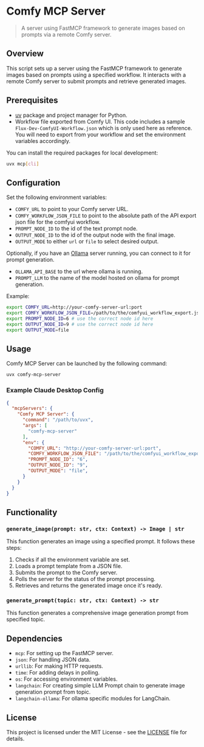 # Comfy MCP Server

> A server using FastMCP framework to generate images based on prompts via a remote Comfy server.

## Overview

This script sets up a server using the FastMCP framework to generate images based on prompts using a specified workflow. It interacts with a remote Comfy server to submit prompts and retrieve generated images.

## Prerequisites

- [uv](https://docs.astral.sh/uv/) package and project manager for Python.
- Workflow file exported from Comfy UI. This code includes a sample `Flux-Dev-ComfyUI-Workflow.json` which is only used here as reference. You will need to export from your workflow and set the environment variables accordingly.

You can install the required packages for local development:

```bash
uvx mcp[cli]
```

## Configuration

Set the following environment variables:

- `COMFY_URL` to point to your Comfy server URL.
- `COMFY_WORKFLOW_JSON_FILE` to point to the absolute path of the API export json file for the comfyui workflow.
- `PROMPT_NODE_ID` to the id of the text prompt node.
- `OUTPUT_NODE_ID` to the id of the output node with the final image.
- `OUTPUT_MODE` to either `url` or `file` to select desired output.

Optionally, if you have an [Ollama](https://ollama.com) server running, you can connect to it for prompt generation.

- `OLLAMA_API_BASE` to the url where ollama is running.
- `PROMPT_LLM` to the name of the model hosted on ollama for prompt generation.

Example:

```bash
export COMFY_URL=http://your-comfy-server-url:port
export COMFY_WORKFLOW_JSON_FILE=/path/to/the/comfyui_workflow_export.json
export PROMPT_NODE_ID=6 # use the correct node id here
export OUTPUT_NODE_ID=9 # use the correct node id here
export OUTPUT_MODE=file
```

## Usage

Comfy MCP Server can be launched by the following command:

```bash
uvx comfy-mcp-server
```

### Example Claude Desktop Config

```json
{
  "mcpServers": {
    "Comfy MCP Server": {
      "command": "/path/to/uvx",
      "args": [
        "comfy-mcp-server"
      ],
      "env": {
        "COMFY_URL": "http://your-comfy-server-url:port",
        "COMFY_WORKFLOW_JSON_FILE": "/path/to/the/comfyui_workflow_export.json",
        "PROMPT_NODE_ID": "6",
        "OUTPUT_NODE_ID": "9",
        "OUTPUT_MODE": "file",
      }
    }
  }
}

```

## Functionality

### `generate_image(prompt: str, ctx: Context) -> Image | str`

This function generates an image using a specified prompt. It follows these steps:

1. Checks if all the environment variable are set.
2. Loads a prompt template from a JSON file.
3. Submits the prompt to the Comfy server.
4. Polls the server for the status of the prompt processing.
5. Retrieves and returns the generated image once it's ready.

### `generate_prompt(topic: str, ctx: Context) -> str`

This function generates a comprehensive image generation prompt from specified topic.

## Dependencies

- `mcp`: For setting up the FastMCP server.
- `json`: For handling JSON data.
- `urllib`: For making HTTP requests.
- `time`: For adding delays in polling.
- `os`: For accessing environment variables.
- `langchain`: For creating simple LLM Prompt chain to generate image generation prompt from topic.
- `langchain-ollama`: For ollama specific modules for LangChain.

## License

This project is licensed under the MIT License - see the [LICENSE](https://github.com/lalanikarim/comfy-mcp-server/blob/main/LICENSE) file for details.
